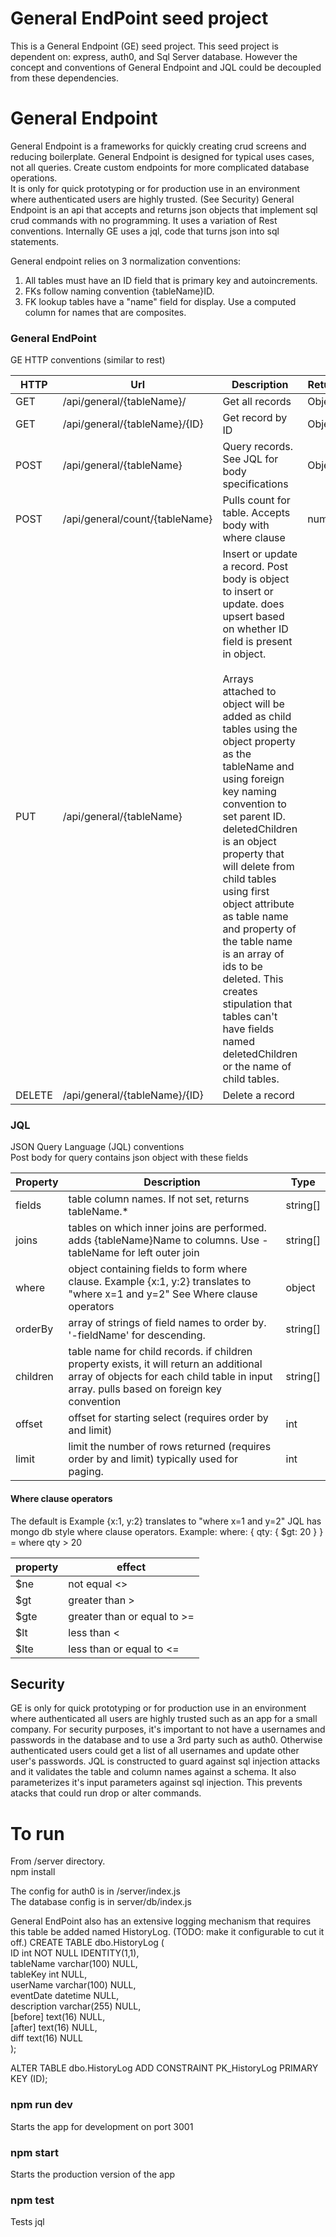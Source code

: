 # General EndPoint seed project
This is a General Endpoint (GE) seed project. This seed project is dependent on: express, auth0, and Sql Server database. However the concept and conventions of General Endpoint and JQL could be decoupled from these dependencies.

# General Endpoint
General Endpoint is a frameworks for quickly creating crud screens and reducing boilerplate.
General Endpoint is designed for typical uses cases, not all queries. Create custom endpoints for more complicated database operations.  
It is only for quick prototyping or for production use in an environment where authenticated users are highly trusted. (See Security)
General Endpoint is an api that accepts and returns json objects that implement sql crud commands with no programming. It uses a variation of Rest conventions. Internally GE uses a jql, code that turns json into sql statements.      

General endpoint relies on 3 normalization conventions:  
1. All tables must have an ID field that is primary key and autoincrements.  
2. FKs follow naming convention {tableName}ID.  
3. FK lookup tables have a "name" field for display. Use a computed column for names that are composites.   


### General EndPoint
GE HTTP conventions (similar to rest)

| HTTP | Url | Description | Returns
| --- | --- | --- | --- |
GET | /api/general/{tableName}/ | Get all records | Object[]
GET | /api/general/{tableName}/{ID} | Get record by ID | Object
POST | /api/general/{tableName} | Query records. See JQL for body specifications | Object[]
POST | /api/general/count/{tableName} | Pulls count for table. Accepts body with where clause | number
PUT | /api/general/{tableName} | Insert or update a record. Post body is object to insert or update. does upsert based on whether ID field is present in object. <br><br>Arrays attached to object will be added as child tables using the object property as the tableName and using foreign key naming convention to set parent ID. deletedChildren is an object property that will delete from child tables using first object attribute as table name and property of the table name is an array of ids to be deleted. This creates stipulation that tables can't have fields named deletedChildren or the name of child tables. |
DELETE | /api/general/{tableName}/{ID} | Delete a record |

### JQL
JSON Query Language (JQL) conventions  
Post body for query contains json object with these fields

Property | Description |Type |
---|--- |---|
fields| table column names. If not set, returns tableName.* | string[]
joins| tables on which inner joins are performed. adds {tableName}Name to columns. Use -tableName for left outer join | string[]
where| object containing fields to form where clause. Example {x:1, y:2} translates to "where x=1 and y=2" See Where clause operators | object
orderBy| array of strings of field names to order by. '-fieldName' for descending.| string[]
children | table name for child records. if children property exists, it will return an additional array of objects for each child table in input array.  pulls based on foreign key convention | string[]
offset | offset for starting select (requires order by and limit) | int 
limit | limit the number of rows returned (requires order by and limit) typically used for paging. | int

#### Where clause operators
The default is Example {x:1, y:2} translates to "where x=1 and y=2"
JQL has mongo db style where clause operators.
Example: where: { qty: { $gt: 20 } } = where qty > 20

property | effect |
---|---|
$ne | not equal <>
$gt | greater than >
$gte | greater than or equal to >=
$lt | less than <
$lte | less than or equal to  <=

## Security
GE is only for quick prototyping or for production use in an environment where authenticated all users are highly trusted such as an app for a small company. 
For security purposes, it's important to not have a usernames and passwords in the database and to use a 3rd party such as auth0. Otherwise authenticated users could get a list of all usernames and update other user's passwords.
JQL is constructed to guard against sql injection attacks and it validates the table and column names against a schema.
It also parameterizes it's input parameters against sql injection. 
This prevents atacks that could run drop or alter commands.

# To run

From /server directory.  
npm install  

The config for auth0 is in /server/index.js  
The database config is in server/db/index.js  

General EndPoint also has an extensive logging mechanism that requires this table be added named HistoryLog. (TODO: make it configurable to cut it off.)
CREATE TABLE dbo.HistoryLog (  
	ID int NOT NULL IDENTITY(1,1),  
	tableName varchar(100) NULL,  
	tableKey int NULL,  
	userName varchar(100) NULL,  
	eventDate datetime NULL,  
	description varchar(255) NULL,  
	[before] text(16) NULL,  
	[after] text(16) NULL,  
	diff text(16) NULL  
);  
  
ALTER TABLE dbo.HistoryLog ADD CONSTRAINT PK_HistoryLog PRIMARY KEY (ID);  

### npm run dev  
Starts the app for development on port 3001  


### npm start 
Starts the production version of the app  

### npm test
Tests jql


